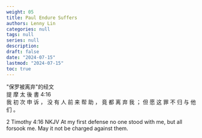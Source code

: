 ```yaml
---
weight: 05
title: Paul Endure Suffers
authors: Lenny Lin
categories: null
tags: null
series: null
description: 
draft: false
date: "2024-07-15"
lastmod: "2024-07-15"
toc: true
---
```


<!--more-->

"保罗被离弃"的经文    
提 摩 太 後 書 4:16  
我 初 次 申 诉 ， 没 有 人 前 来 帮 助 ， 竟 都 离 弃 我 ； 但 愿 这 罪 不 归 与 他 们 。

2 Timothy 4:16 NKJV
At my first defense no one stood with me, but all forsook me. May it not be charged against them.
